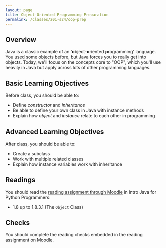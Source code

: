 ```yaml
---
layout: page
title: Object-Oriented Programming Preparation
permalink: /classes/201-s24/oop-prep
---
```


## Overview
Java is a classic example of an '**o**bject-**o**riented **p**rogramming' language. You used some objects before, but Java forces you to really get into objects. Today, we'll focus on the concepts core to "OOP", which you'll use heavily in Java but apply across lots of other programming languages.

## Basic Learning Objectives
Before class, you should be able to: 
* Define *constructor* and *inheritance*
* Be able to define your own class in Java with instance methods
* Explain how *object* and *instance* relate to each other in programming

## Advanced Learning Objectives
After class, you should be able to:
* Create a subclass
* Work with multiple related classes
* Explain how instance variables work with inheritance


## Readings
You should read the [reading assignment through Moodle](https://moodle.carleton.edu/mod/lti/view.php?id=922931) in Intro Java for Python Programmers:

* 1.8 up to 1.8.3.1 (The `Object` Class)

## Checks
You should complete the reading checks embedded in the reading assignment on Moodle.